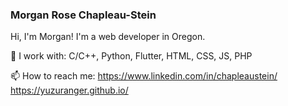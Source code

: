 ### Morgan Rose Chapleau-Stein

Hi, I'm Morgan! I'm a web developer in Oregon. 

🌱 I work with: 
C/C++, Python, Flutter, HTML, CSS, JS, PHP

📫 How to reach me:
https://www.linkedin.com/in/chapleaustein/ </br>
https://yuzuranger.github.io/


<!--
**YuzuRanger/YuzuRanger** is a ✨ _special_ ✨ repository because its `README.md` (this file) appears on your GitHub profile.

Here are some ideas to get you started:

- 🔭 I’m currently working on ...
- 🌱 I’m currently learning ...
- 👯 I’m looking to collaborate on ...
- 🤔 I’m looking for help with ...
- 💬 Ask me about ...
- 📫 How to reach me: ...
- 😄 Pronouns: ...
- ⚡ Fun fact: ...
-->
